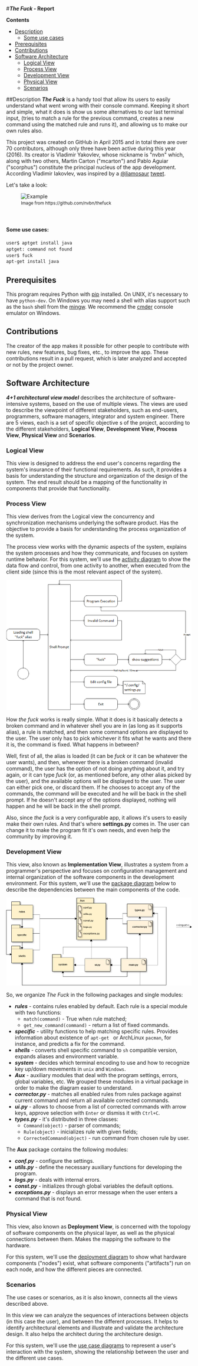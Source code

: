 #**_The Fuck_ - Report**


**Contents**
- [Description](#description)
	- [Some use cases](#some-use-cases)
- [Prerequisites](#prerequisites)
- [Contributions](#contributions)
- [Software Architecture](#software-architecture)
	- [Logical View](#logical-view)
	- [Process View](#process-view)
	- [Development View](#development-view)
	- [Physical View](#physical-view)
	- [Scenarios](#scenarios)



##Description
_**The Fuck**_ is a handy tool that allow its users to easily understand what went wrong with their console command. Keeping it short and simple, what it does is show us some alternatives to our last terminal input, (tries to match a rule for the previous command, creates a new command using the matched rule and runs it), and allowing us to make our own rules also.

This project was created on GitHub in April 2015 and in total there are over 70 contributors, although only three have been active during this year (2016). Its creator is Vladimir Yakovlev, whose nickname is "nvbn" which, along with two others, Martin Carton ("mcarton") and Pablo Aguiar ("scorphus") constitute the principal nucleus of the app development. According Vladimir Iakovlev, was inspired by a [@liamosaur](https://twitter.com/liamosaur/) [tweet](https://twitter.com/liamosaur/status/506975850596536320).


Let's take a look:

<figure>
    <img src='https://raw.githubusercontent.com/nvbn/thefuck/master/example.gif' alt='Example' /><br>
  <sup>Image from https://github.com/nvbn/thefuck<sup>
</figure>
<br>

#### Some use cases:
```bash
user$ aptget install java
aptget: command not found
user$ fuck
apt-get install java
```

## Prerequisites
This program requires Python with [pip](https://pypi.python.org/pypi/pip) installed. On UNIX, it's necessary to have `python-dev`. On Windows you may need a shell with alias support such as the `bash` shell from the [mingw](www.mingw.org).
We recommend the [cmder](www.cmder.net) console emulator on Windows.


## Contributions
The creator of the app makes it possible for other people to contribute with new rules, new features, bug fixes, etc., to improve the app. These contributions result in a pull request, which is later analyzed and accepted or not by the project owner.


## Software Architecture
_**4+1 architectural view model**_ describes the architecture of software-intensive systems, based on the use of multiple views. The views are used to describe the viewpoint of different stakeholders, such as end-users, programmers, software managers, integrator and system engineer.
There are 5 views, each is a set of specific objective  s of the project, according to the different stakeholders, **Logical View**, **Development View**, **Process View**, **Physical View** and **Scenarios**.


### Logical View

This view is designed to address the end user's concerns regarding the system's insurance of their functional requirements. As such, it provides a basis for understanding the structure and organization of the design of the system. The end result should be a mapping of the functionality in components that provide that functionality. 
 

### Process View

This view derives from the Logical view the concurrency and synchronization mechanisms underlying the software product. Has the objective to provide a basis for understanding the process organization of the system.

The process view works with the dynamic aspects of the system, explains the system processes and how they communicate, and focuses on system runtime behavior. For this system, we'll use the [activity diagram](http://www.agilemodeling.com/artifacts/activityDiagram.htm) to show the data flow and control, from one activity to another, when executed from the client side (since this is the most relevant aspect of the system).

![ProcessDiagram](/ArchSW-docs/Diagrams/process.png)

How _the fuck_ works is really simple. What it does is it basically detects a broken command and in whatever shell you are in (as long as it supports alias), a rule is matched, and then some command options are displayed to the user. The user only has to pick whichever it fits what he wants and there it is, the command is fixed.
What happens in between? 

Well, first of all, the alias is loaded (it can be _fuck_ or it can be whatever the user wants), and then, whenever there is a broken command (invalid command), the user has the option of not doing anything about it, and try again, or it can type _fuck_  (or, as mentioned before, any other alias picked by the user), and the available options will be displayed to the user. The user can either pick one, or discard them. If he chooses to accept any of the commands, the command will be executed and he will be back in the shell prompt. If he doesn't accept any of the options displayed, nothing will happen and he will be back in the shell prompt.

Also, since _the fuck_ is a very configurable app, it allows it's users to easily make their own rules. And that's where **settings.py** comes in. The user can change it to make the program fit it's own needs, and even help the community by improving it.


### Development View

This view, also known as **Implementation View**, illustrates a system from a programmer's perspective and focuses on configuration management and internal organization of the software components in the development environment. For this system, we'll use the [package diagram](http://www.agilemodeling.com/artifacts/packageDiagram.htm) below to describe the dependencies between the main components of the code.

![DevelopmentDiagram](/ArchSW-docs/Diagrams/PackageDiagram.png)

So, we organize *The Fuck* in the following packages and single modules:
  - **_rules_** - contains rules enabled by default. Each rule is a special module with two functions:
    * `match(command)` - True when rule matched;
    * `get_new_command(command)` - return a list of fixed commands.
  - **_specific_** - utility functions to help matching specific rules. Provides information about existence of `apt-get ` or ArchLinux `pacman`, for instance, and predicts a fix for the command.
  - **_shells_** - converts shell specific command to `sh` compatible version, expands aliases and environment variable.
  - **_system_** - decides which terminal encoding to use and how to recognize key up/down movements in `unix` and `Windows`.
  - **_Aux_** - auxiliary modules that deal with the program settings, errors, global variables, etc. We grouped these modules in a virtual package in order to make the diagram easier to understand.
  - **_corrector.py_** - matches all enabled rules from rules package against current command and return all available corrected commands. 
  - **_ui.py_** - allows to choose from a list of corrected commands with arrow keys, approve selection with `Enter` or dismiss it with `Ctrl+C`. 
  - **_types.py_** - it's distributed in three classes:
    * `Command(object)` - parser of commands;
    * `Rule(object)` - inicializes rule with given fields;
    * `CorrectedCommand(object)` - run command from chosen rule by user.

The **Aux** package contains the following modules:
  - **_conf.py_** - configure the settings.
  - **_utils.py_** - define the necessary auxiliary functions for developing the program.
  - **_logs.py_** - deals with internal errors.
  - **_const.py_** - initializes through global variables the default options.
  - **_exceptions.py_** - displays an error message when the user enters a command that is not found.


### Physical View

This view, also known as **Deployment View**, is concerned with the topology of software components on the physical layer, as well as the physical connections between them. Makes the mapping the software to the hardware.

For this system, we'll use the [deployment diagram](http://www.agilemodeling.com/artifacts/deploymentDiagram.htm) to show what hardware components ("nodes") exist, what software components ("artifacts") run on each node, and how the different pieces are connected.


### Scenarios

The use cases or scenarios, as it is also known, connects all the views described above.

In this view we can analyze the sequences of interactions between objects (in this case the user), and between the different processes. It helps to identify architectural elements and illustrate and validate the architecture design. It also helps the architect during the architecture design.

For this system, we'll use the [use case diagrams](http://www.agilemodeling.com/artifacts/useCaseDiagram.htm) to represent a user's interaction with the system, showing the relationship between the user and the different use cases.